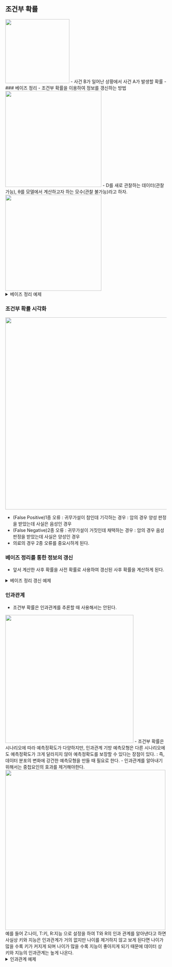 ## 조건부 확률
<img src="https://user-images.githubusercontent.com/57162812/150338446-2eda4736-f55a-4a84-aa31-ed18707ee0c3.png" width=200/>
- 사건 B가 일어난 상황에서 사건 A가 발생할 확률
- 
### 베이즈 정리
- 조건부 확률을 이용하여 정보를 갱신하는 방법

<img src="https://user-images.githubusercontent.com/57162812/150338614-6766bc7f-876b-4f6c-bb94-324cf724464f.png" width=300/>
- D를 새로 관찰하는 데이터(관찰 가능), θ를 모델에서 계산하고자 하는 모수(관찰 불가능)라고 하자.
<img src="https://user-images.githubusercontent.com/57162812/150338843-a582b233-5b52-42c5-bed7-f45a914a6b80.png" width=300/>

<details> <summary>베이즈 정리 예제</summary>

- 코로나 발병 사건 : θ
- 코로나 검진 양성 사건 : D
- COVID19의 발병률 = P(θ) = 10%
- COVID19에 실제로 걸렸을 때 검진될 확률 = P(D|θ) = 99%
- COVID19에 걸리지 않았을 때 검진될 활률 = P(D|ㄱθ) = 1%
- 검진결과가 양성으로 나왔을 때 COVID19에 진짜로 감염되었을 확률은?
  
<img src="https://user-images.githubusercontent.com/57162812/150339673-af9c1c9d-3780-4e46-8d12-9816d54a3ebe.png" width=400>

- 그렇다면 오탐률(COVID19에 걸리지 않았을 때 검진될 활률)이 20%로 증가하면 ? P(D)의 값이 늘어나기 떄문데 정밀도(검진결과가 양성으로 나왔을 때 COVID19에 진짜로 감염되었을 확률)이 감소하게 된다.
  
<img src="https://user-images.githubusercontent.com/57162812/150340099-16745642-fad1-4130-9283-8ff4e0943cf1.png" width=400>

</details>

### 조건부 확률 시각화
<img src="https://user-images.githubusercontent.com/57162812/150340683-285e9882-b35e-43cc-97f2-bfd9e4cab52e.png" width=600>

- (False Positive)1종 오류 : 귀무가설이 참인데 기각하는 경우 : 암의 경우 양성 판정을 받았는데 사실은 음성인 경우
- (False Negative)2종 오류 : 귀무가설이 거짓인데 채택하는 경우 : 암의 경우 음성 판정을 받았는데 사실은 양성인 경우
- 의료의 경우 2종 오류를 중요시하게 된다.

### 베이즈 정리를 통한 정보의 갱신 
- 앞서 계산한 사후 확률을 사전 확률로 사용하여 갱신된 사후 확률을 계산하게 된다.

<details> 
  <summary>베이즈 정리 갱신 예제</summary>
  
COVID19 판정을 받은 사람이 두번째 검진을 받았을 때도 양성이 나올 확률은?

- <img src="https://latex.codecogs.com/svg.image?P(\theta)=0.1" />  
  
- <img src="https://latex.codecogs.com/svg.image?P(D|\theta)=0.99" />  
  
- <img src="https://latex.codecogs.com/svg.image?P(D|\sim\theta)=0.1" />  
  
- <img src="https://latex.codecogs.com/svg.image?P(\theta|D)={0.1}\times{\frac{0.99}{0.189}}{\approx}0.524" />
  
- <img src="https://latex.codecogs.com/svg.image?P({D}^{*})=0.99{\times}0.524+0.1{\times}0.476{\approx}0.566" />
                                                          
- <img src="https://latex.codecogs.com/svg.image?P(\theta|{D}^{*})={0.524}\times{\frac{0.99}{0.566}}{\approx}0.917" />                        
  
</details>

### 인과관계
- 조건부 확률은 인과관계를 추론할 때 사용해서는 안된다.
<img src="https://user-images.githubusercontent.com/57162812/150344429-2d95d8b7-fa5e-417b-bbf7-9280173172fd.png" width=400>
- 조건부 확률은 시나리오에 따라 예측정확도가 다양하지만, 인과관계 기방 예측모형은 다른 시나리오에도 예측정확도가 크게 달라지지 않아 예측정확도를 보장할 수 있다는 장점이 있다. : 즉, 데이터 분포의 변화에 강건한 예측모형을 만들 때 필요로 한다.
- 인과관계를 알아내기 위해서는 중첩요인의 효과를 제거해야한다.
<img src="https://user-images.githubusercontent.com/57162812/150344841-54f56d37-19e9-4c24-9670-3bc9d36a11fd.png" width=500>
예를 들어 Z:나이, T:키, R:지능 으로 설정을 하여 T와 R의 인과 관계를 알아낸다고 하면 사실상 키와 지능은 인과관계가 거의 없지만 나이를 제거하지 않고 보게 된다면 나이가 많을 수록 키가 커지게 되며 나이가 많을 수록 지능이 좋아지게 되기 때문에 데이터 상 키와 지능의 인과관계는 높게 나온다.

<details>
<summary>인과관계 예제</summary>
<div markdown="1">
  
<img src="https://user-images.githubusercontent.com/57162812/150345388-9c18b704-e180-4ac9-aff9-863e82bbcab9.png" width=500>
  
  - Overall으로 보았을 때는 b의 치료법이 a의 치료법보다 나아보인다. 하지만 환자 개별로 보았을 때는, 즉 신장 결석 크기에 따라서 보았을 때는 모든 신장 결석 크기에서 a의 치료법이 b의 치료법보다 나아보인다.
  따라서 do(T=a)라는 조정효과를 통해 Z의 개입을 제거해야한다.  
  
<img src="https://user-images.githubusercontent.com/57162812/150345921-5b334999-680a-4a8d-8e4f-d9b4eb8aa7b2.png" width=400>

<img src="https://user-images.githubusercontent.com/57162812/150346251-95dfcd91-b861-4226-b853-cdae8f4ac59f.png" width=400>

  - Z의 개입을 제거하고 보면 a의 치료법이 b의 치료법보다 낫다는 사실을 알 수 있다.

</div>
</details>

